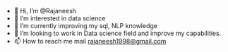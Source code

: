 - 👋 Hi, I’m @Rajaneesh
- 👀 I’m interested in data science 
- 🌱 I’m currently improving my sql, NLP knowledge
- 💞️ I’m looking to work in Data science field and improve my capabilities.
- 📫 How to reach me mail rajaneesh1998@gmail.com

<!---
Rajaneesh98/Rajaneesh98 is a ✨ special ✨ repository because its `README.md` (this file) appears on your GitHub profile.
You can click the Preview link to take a look at your changes.
--->
